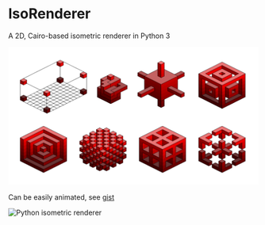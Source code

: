 # IsoRenderer
A 2D, Cairo-based isometric renderer in Python 3

![Python isometric renderer](img/iso.png "Python isometric renderer")

Can be easily animated, see [gist](https://gist.github.com/nst/1cfb01d0b78993f7ffe2df7c101b586c)

![Python isometric renderer](https://seriot.ch/visualization/iso7.gif "Python isometric renderer")

